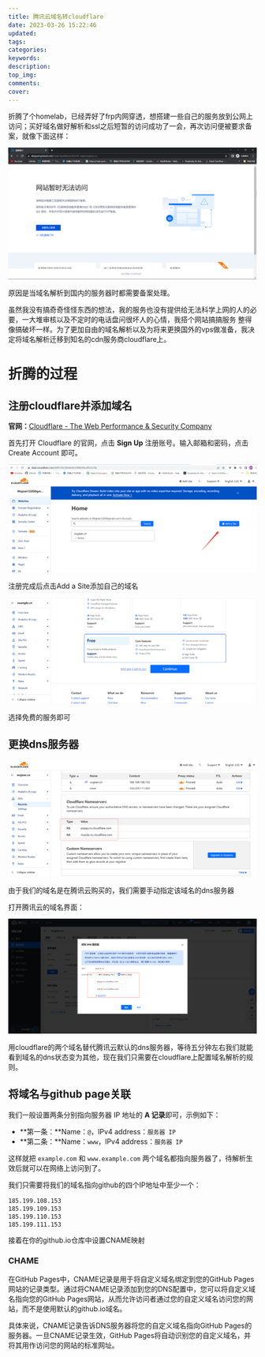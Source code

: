 ```yaml
---
title: 腾讯云域名转cloudflare
date: 2023-03-26 15:22:46
updated:
tags:
categories:
keywords:
description:
top_img:
comments:
cover:
---
```


折腾了个homelab，已经弄好了frp内网穿透，想搭建一些自己的服务放到公网上访问；买好域名做好解析和ssl之后短暂的访问成功了一会，再次访问便被要求备案，就像下面这样：

![image-20230326224450410](https://raw.githubusercontent.com/WuJean/Picgo-blog/main/image-20230326224450410.png)

原因是当域名解析到国内的服务器时都需要备案处理。

虽然我没有搞奇奇怪怪东西的想法，我的服务也没有提供给无法科学上网的人的必要，一大堆审核以及不定时的电话盘问很坏人的心情，我搭个网站搞搞服务 整得像搞破坏一样。为了更加自由的域名解析以及为将来更换国外的vps做准备，我决定将域名解析迁移到知名的cdn服务商cloudflare上。

# 折腾的过程

## 注册cloudflare并添加域名

**官网：**[Cloudflare - The Web Performance & Security Company](https://link.zhihu.com/?target=https%3A//www.cloudflare.com/)

首先打开 Cloudflare 的官网，点击 **Sign Up** 注册账号。输入邮箱和密码，点击 Create Account 即可。

![image-20230326224930360](https://raw.githubusercontent.com/WuJean/Picgo-blog/main/image-20230326224930360.png)

注册完成后点击Add a Site添加自己的域名

![image-20230326225032073](https://raw.githubusercontent.com/WuJean/Picgo-blog/main/image-20230326225032073.png)

选择免费的服务即可

## 更换dns服务器

![image-20230326225358962](https://raw.githubusercontent.com/WuJean/Picgo-blog/main/image-20230326225358962.png)

由于我们的域名是在腾讯云购买的，我们需要手动指定该域名的dns服务器

打开腾讯云的域名界面：

![image-20230326225657464](https://raw.githubusercontent.com/WuJean/Picgo-blog/main/image-20230326225657464.png)

用cloudflare的两个域名替代腾讯云默认的dns服务器，等待五分钟左右我们就能看到域名的dns状态变为其他，现在我们只需要在cloudflare上配置域名解析的规则。

## 将域名与github page关联



我们一般设置两条分别指向服务器 IP 地址的 **A 记录**即可，示例如下：

- **第一条：**Name：`@`，IPv4 address：`服务器 IP`
- **第二条：**Name：`www`，IPv4 address：`服务器 IP`

这样就把 `example.com` 和 `www.example.com` 两个域名都指向服务器了，待解析生效后就可以在网络上访问到了。

我们只需要将我们的域名指向github的四个IP地址中至少一个：

```
185.199.108.153
185.199.109.153
185.199.110.153
185.199.111.153
```

接着在你的github.io仓库中设置CNAME映射

### CHAME

在GitHub Pages中，CNAME记录是用于将自定义域名绑定到您的GitHub Pages网站的记录类型。通过将CNAME记录添加到您的DNS配置中，您可以将自定义域名指向您的GitHub Pages网站，从而允许访问者通过您的自定义域名访问您的网站，而不是使用默认的github.io域名。

具体来说，CNAME记录告诉DNS服务器将您的自定义域名指向GitHub Pages的服务器。一旦CNAME记录生效，GitHub Pages将自动识别您的自定义域名，并将其用作访问您的网站的标准网址。



